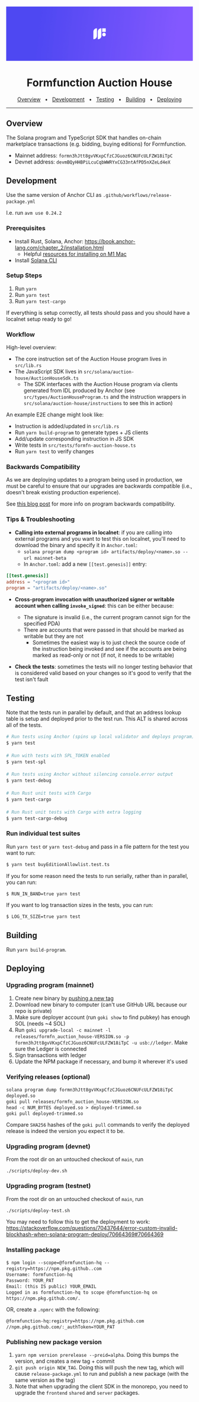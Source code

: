 ![](banner.jpeg)

<div align="center">
  <h1>Formfunction Auction House</h1>
  <a href="#overview">Overview</a>
  <span>&nbsp;&nbsp;•&nbsp;&nbsp;</span>
  <a href="#development">Development</a>
  <span>&nbsp;&nbsp;•&nbsp;&nbsp;</span>
  <a href="#testing">Testing</a>
  <span>&nbsp;&nbsp;•&nbsp;&nbsp;</span>
  <a href="#building">Building</a>
  <span>&nbsp;&nbsp;•&nbsp;&nbsp;</span>
  <a href="#deploying">Deploying</a>
  <br />
  <hr />
</div>

## Overview
The Solana program and TypeScript SDK that handles on-chain marketplace transactions (e.g. bidding, buying editions) for Formfunction.

- Mainnet address: `formn3hJtt8gvVKxpCfzCJGuoz6CNUFcULFZW18iTpC`
- Devnet address: `devmBQyHHBPiLcuCqbWWRYxCG33ntAfPD5nXZeLd4eX`

## Development

Use the same version of Anchor CLI as `.github/workflows/release-package.yml`

I.e. run `avm use 0.24.2`

### Prerequisites

- Install Rust, Solana, Anchor: https://book.anchor-lang.com/chapter_2/installation.html
  - Helpful [resources for installing on M1 Mac](https://twitter.com/friedbrioche/status/1494075962874499075)
- Install [Solana CLI](https://docs.solana.com/cli/install-solana-cli-tools#use-solanas-install-tool)


### Setup Steps

1. Run `yarn`
2. Run `yarn test`
3. Run `yarn test-cargo`

If everything is setup correctly, all tests should pass and you should have a localnet setup ready to go!

### Workflow

High-level overview:
* The core instruction set of the Auction House program lives in `src/lib.rs`
* The JavaScript SDK lives in `src/solana/auction-house/AuctionHouseSdk.ts`
  * The SDK interfaces with the Auction House program via clients generated from IDL produced by Anchor (see `src/types/AuctionHouseProgram.ts` and the instruction wrappers in `src/solana/auction-house/instructions` to see this in action)

An example E2E change might look like:
* Instruction is added/updated in `src/lib.rs`
* Run `yarn build-program` to generate types + JS clients
* Add/update corresponding instruction in JS SDK
* Write tests in `src/tests/formfn-auction-house.ts`
* Run `yarn test` to verify changes

### Backwards Compatibility

As we are deploying updates to a program being used in production, we must be careful to ensure that our upgrades are backwards compatible (i.e., doesn't break existing production experience).

See [this blog post](https://formfunction.medium.com/how-to-make-backwards-compatible-changes-to-a-solana-program-45015dd8ff82) for more info on program backwards compatibility.


### Tips & Troubleshooting
* **Calling into external programs in localnet**: if you are calling into external programs and you want to test this on localnet, you'll need to download the binary and specify it in `Anchor.toml`:
  * `solana program dump <program id> artifacts/deploy/<name>.so --url mainnet-beta`
  * In `Anchor.toml`: add a new `[[test.genesis]]` entry:

```toml
[[test.genesis]]
address = "<program id>"
program = "artifacts/deploy/<name>.so"
```

* **Cross-program invocation with unauthorized signer or writable account when calling `invoke_signed`**: this can be either because:
  * The signature is invalid (i.e., the current program cannot sign for the specified PDA)
  * There are accounts that were passed in that should be marked as writable but they are not
    * Sometimes the easiest way is to just check the source code of the instruction being invoked and see if the accounts are being marked as read-only or not (if not, it needs to be writable)

* **Check the tests**: sometimes the tests will no longer testing behavior that is considered valid based on your changes so it's good to verify that the test isn't fault

## Testing

Note that the tests run in parallel by default, and that an address lookup table is setup and deployed
prior to the test run. This ALT is shared across all of the tests.

```bash
# Run tests using Anchor (spins up local validator and deploys program)
$ yarn test

# Run with tests with SPL_TOKEN enabled
$ yarn test-spl

# Run tests using Anchor without silencing console.error output
$ yarn test-debug

# Run Rust unit tests with Cargo
$ yarn test-cargo

# Run Rust unit tests with Cargo with extra logging
$ yarn test-cargo-debug
```

### Run individual test suites

Run `yarn test` or `yarn test-debug` and pass in a file pattern for the test you want to run:

```sh
$ yarn test buyEditionAllowlist.test.ts
```

If you for some reason need the tests to run serially, rather than in parallel, you can run:

```sh
$ RUN_IN_BAND=true yarn test
```

If you want to log transaction sizes in the tests, you can run:

```sh
$ LOG_TX_SIZE=true yarn test
```

## Building

Run `yarn build-program`.

## Deploying

### Upgrading program (mainnet)

1. Create new binary by [pushing a new tag](#publishing-new-package-version)
2. Download new binary to computer (can't use GitHub URL because our repo is private)
3. Make sure deployer account (run `goki show` to find pubkey) has enough SOL (needs ~4 SOL)
4. Run `goki upgrade-local -c mainnet -l releases/formfn_auction_house-VERSION.so -p formn3hJtt8gvVKxpCfzCJGuoz6CNUFcULFZW18iTpC -u usb://ledger`. Make sure the Ledger is connected
5. Sign transactions with ledger
6. Update the NPM package if necessary, and bump it wherever it's used

### Verifying releases (optional)

```
solana program dump formn3hJtt8gvVKxpCfzCJGuoz6CNUFcULFZW18iTpC deployed.so
goki pull releases/formfn_auction_house-VERSION.so 
head -c NUM_BYTES deployed.so > deployed-trimmed.so
goki pull deployed-trimmed.so
```

Compare `SHA256` hashes of the `goki pull` commands to verify the deployed release is indeed the version you expect it to be.

### Upgrading program (devnet)

From the root dir on an untouched checkout of `main`, run

```
./scripts/deploy-dev.sh
```

### Upgrading program (testnet)

From the root dir on an untouched checkout of `main`, run

```
./scripts/deploy-test.sh
```

You may need to follow this to get the deployment to work: https://stackoverflow.com/questions/70437644/error-custom-invalid-blockhash-when-solana-program-deploy/70664369#70664369


### Installing package

```
$ npm login --scope=@formfunction-hq --registry=https://npm.pkg.github..com
Username: formfunction-hq
Password: YOUR_PAT
Email: (this IS public) YOUR_EMAIL
Logged in as formfunction-hq to scope @formfunction-hq on https://npm.pkg.github.com/.
```

OR, create a `.npmrc` with the following:

```
@formfunction-hq:registry=https://npm.pkg.github.com
//npm.pkg.github.com/:_authToken=YOUR_PAT
```

### Publishing new package version

1. `yarn npm version prerelease --preid=alpha`. Doing this bumps the version, and creates a new tag + commit
2. `git push origin NEW_TAG`. Doing this will push the new tag, which will cause `release-package.yml` to run and publish a new package (with the same version as the tag)
3. Note that when upgrading the client SDK in the monorepo, you need to upgrade the `frontend` `shared` and `server` packages.

